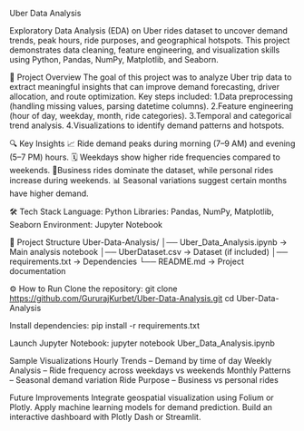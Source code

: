 Uber Data Analysis

Exploratory Data Analysis (EDA) on Uber rides dataset to uncover demand trends, peak hours, ride purposes, and geographical hotspots.
This project demonstrates data cleaning, feature engineering, and visualization skills using Python, Pandas, NumPy, Matplotlib, and Seaborn.

📌 Project Overview
The goal of this project was to analyze Uber trip data to extract meaningful insights that can improve demand forecasting, driver allocation, and route optimization.
Key steps included:
1.Data preprocessing (handling missing values, parsing datetime columns).
2.Feature engineering (hour of day, weekday, month, ride categories).
3.Temporal and categorical trend analysis.
4.Visualizations to identify demand patterns and hotspots.

🔍 Key Insights
📈 Ride demand peaks during morning (7–9 AM) and evening (5–7 PM) hours.
🗓️ Weekdays show higher ride frequencies compared to weekends.
💼Business rides dominate the dataset, while personal rides increase during weekends.
📊 Seasonal variations suggest certain months have higher demand.


🛠️ Tech Stack
Language: Python
Libraries: Pandas, NumPy, Matplotlib, Seaborn
Environment: Jupyter Notebook


📂 Project Structure
Uber-Data-Analysis/
│── Uber_Data_Analysis.ipynb → Main analysis notebook
│── UberDataset.csv → Dataset (if included)
│── requirements.txt → Dependencies
└── README.md → Project documentation

⚙️ How to Run
Clone the repository:
git clone https://github.com/GururajKurbet/Uber-Data-Analysis.git
cd Uber-Data-Analysis

Install dependencies:
pip install -r requirements.txt

Launch Jupyter Notebook:
jupyter notebook Uber_Data_Analysis.ipynb

Sample Visualizations
Hourly Trends – Demand by time of day
Weekly Analysis – Ride frequency across weekdays vs weekends
Monthly Patterns – Seasonal demand variation
Ride Purpose – Business vs personal rides


Future Improvements
Integrate geospatial visualization using Folium or Plotly.
Apply machine learning models for demand prediction.
Build an interactive dashboard with Plotly Dash or Streamlit.
